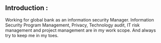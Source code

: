 
## Introduction :
Working for global bank as an information security Manager. 
Information Security Program Management, Privacy, Technology audit, IT risk management and project management are in my work scope.
And always try to keep me in my toes.
